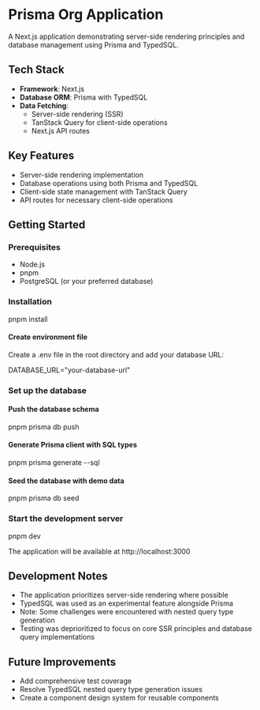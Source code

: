 # Prisma Org Application

A Next.js application demonstrating server-side rendering principles and database management using Prisma and TypedSQL.

## Tech Stack

- **Framework**: Next.js
- **Database ORM**: Prisma with TypedSQL
- **Data Fetching**:
  - Server-side rendering (SSR)
  - TanStack Query for client-side operations
  - Next.js API routes

## Key Features

- Server-side rendering implementation
- Database operations using both Prisma and TypedSQL
- Client-side state management with TanStack Query
- API routes for necessary client-side operations

## Getting Started

### Prerequisites

- Node.js
- pnpm
- PostgreSQL (or your preferred database)

### Installation

pnpm install

#### Create environment file

Create a .env file in the root directory and add your database URL:

DATABASE_URL="your-database-url"

### Set up the database

#### Push the database schema

pnpm prisma db push

#### Generate Prisma client with SQL types

pnpm prisma generate --sql

#### Seed the database with demo data

pnpm prisma db seed

### Start the development server

pnpm dev

The application will be available at http://localhost:3000

## Development Notes

- The application prioritizes server-side rendering where possible
- TypedSQL was used as an experimental feature alongside Prisma
- Note: Some challenges were encountered with nested query type generation
- Testing was deprioritized to focus on core SSR principles and database query implementations

## Future Improvements

- Add comprehensive test coverage
- Resolve TypedSQL nested query type generation issues
- Create a component design system for reusable components
